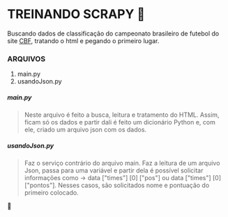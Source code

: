 # TREINANDO SCRAPY :robot:

Buscando dados de classificação do campeonato brasileiro de futebol do site [CBF](https://www.cbf.com.br/futebol-brasileiro/competicoes/campeonato-brasileiro-serie-a/2020), tratando o html e pegando o primeiro lugar.

### ARQUIVOS

1. main.py
2. usandoJson.py

##### main.py

> Neste arquivo é feito a busca, leitura e tratamento do HTML. Assim, ficam só os dados e partir dali é feito um dicionário Python e, com ele, criado um arquivo json com os dados.

##### usandoJson.py

> Faz o serviço contrário do arquivo main. Faz a leitura de um arquivo Json, passa para uma variável e partir dela é possível solicitar informações como -> data ["times"] [0] ["pos"] ou data ["times"] [0] ["pontos"]. Nesses casos, são solicitados nome e pontuação do primeiro colocado.

:wolf:
